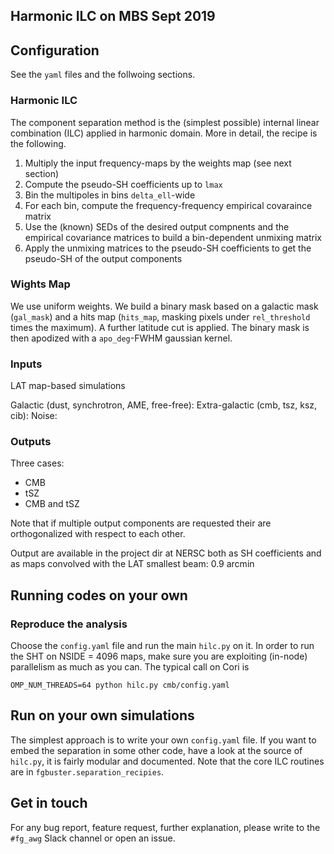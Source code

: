 Harmonic ILC on MBS Sept 2019
-----------------------------

## Configuration

See the `yaml` files and the follwoing sections.

### Harmonic ILC

The component separation method is the (simplest possible) internal linear
combination (ILC) applied in harmonic domain. More in detail, the recipe is the
following.

1. Multiply the input frequency-maps by the weights map (see next section)
2. Compute the pseudo-SH coefficients up to `lmax`
3. Bin the multipoles in bins `delta_ell`-wide
4. For each bin, compute the frequency-frequency empirical covaraince matrix
5. Use the (known) SEDs of the desired output compnents and the empirical
   covariance matrices to build a bin-dependent unmixing matrix
6. Apply the unmixing matrices to the pseudo-SH coefficients to get the
   pseudo-SH of the output components

### Wights Map

We use uniform weights. We build a binary mask based on a galactic mask
(`gal_mask`) and a hits map (`hits_map`,  masking pixels under `rel_threshold` times the maximum). A further latitude cut is applied. The binary mask is then apodized with a `apo_deg`-FWHM gaussian kernel.

### Inputs

LAT map-based simulations

Galactic (dust, synchrotron, AME, free-free): 
Extra-galactic (cmb, tsz, ksz, cib): 
Noise: 

### Outputs

Three cases:
- CMB
- tSZ
- CMB and tSZ

Note that if multiple output components are requested their are orthogonalized
with respect to each other.

Output are available in the project dir at NERSC both as SH coefficients and as
maps convolved with the LAT smallest beam: 0.9 arcmin

## Running codes on your own

### Reproduce the analysis

Choose the `config.yaml` file and run the main `hilc.py` on it. In order to run the SHT on NSIDE = 4096 maps, make sure you are exploiting (in-node) parallelism as much as you can. The typical call on Cori is 

```
OMP_NUM_THREADS=64 python hilc.py cmb/config.yaml
```

## Run on your own simulations

The simplest approach is to write your own `config.yaml` file.
If you want to embed the separation in some other code, have a look at
the source of `hilc.py`, it is fairly modular and documented. Note that the core
ILC routines are in `fgbuster.separation_recipies`.

## Get in touch

For any bug report, feature request, further explanation, please write to the `#fg_awg`
Slack channel or open an issue.

